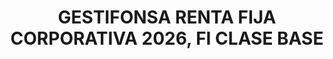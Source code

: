---
layout: fund
title: GESTIFONSA RENTA FIJA CORPORATIVA 2026, FI CLASE BASE
isin: ES0116373004
---